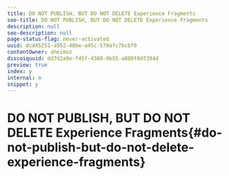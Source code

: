 ```yaml
---
title: DO NOT PUBLISH, BUT DO NOT DELETE Experience Fragments
seo-title: DO NOT PUBLISH, BUT DO NOT DELETE Experience Fragments
description: null
seo-description: null
page-status-flag: never-activated
uuid: dcd45251-a952-48be-a45c-579afc7bcbf8
contentOwner: aheimoz
discoiquuid: dd7d2a9e-f45f-4380-9b55-a080f0d7394d
preview: true
index: y
internal: n
snippet: y
---
```


# DO NOT PUBLISH, BUT DO NOT DELETE Experience Fragments{#do-not-publish-but-do-not-delete-experience-fragments}

<!-- 

Comment Type: remark
Last Modified By: Alison Heimoz (aheimoz)
Last Modified Date: 2018-12-19T08:35:14.751-0500

<p>6.5 CONTENT</p>

 -->

<!-- 

Comment Type: remark
Last Modified By: Alison Heimoz (aheimoz)
Last Modified Date: 2018-12-19T08:41:05.157-0500

<p>https://jira.corp.adobe.com/browse/CQDOC-11638</p> 
<p>conventions to be respected when developing social variations - and the components to be used:</p> 
<p>Hardcoded node properties:<br /> <strong>fileReference</strong>, <strong>fileName</strong> - for extracting image<br /> <strong>text</strong> - for extracting text</p> 
<p>Components which do NOT use this convention will not be taken into consideration.</p> 
<p> </p> 
<p>The ideea under it is that after you create a master variation, you can also create social variations (trim some text, remove some images, etc.)</p> 
<p>Related to the last issue, to give a but more context:</p> 
<p>· Social variants can be posted on social media (text and image).</p> 
<p>· The social variants in AEM can contain any components (text components, image components, etc.)</p> 
<p>· In order to poste the correct text and image to the social media network, some conventions need to be respected if custom components are built by customers.</p> 
<p>- For text components the text must be saved as a property called `<strong>text</strong> ` on the component.</p> 
<p>- For image components the image must be saved as a `<strong>fileReference</strong>` or `<strong>fileName</strong>` on the component.</p> 
<p> </p>

 -->

